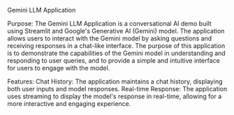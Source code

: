 Gemini LLM Application

Purpose: The Gemini LLM Application is a conversational AI demo built using Streamlit and Google's Generative AI (Gemini) model. The application allows users to interact with the Gemini model by asking questions and receiving responses in a chat-like interface. The purpose of this application is to demonstrate the capabilities of the Gemini model in understanding and responding to user queries, and to provide a simple and intuitive interface for users to engage with the model.

Features:
          Chat History: The application maintains a chat history, displaying both user inputs and model responses.
          Real-time Response: The application uses streaming to display the model's response in real-time, allowing for a more interactive and engaging experience.
